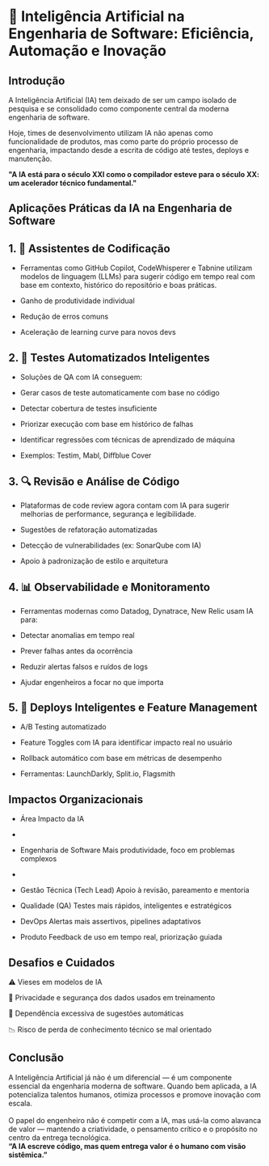 # 🤖 Inteligência Artificial na Engenharia de Software: Eficiência, Automação e Inovação


## Introdução
A Inteligência Artificial (IA) tem deixado de ser um campo isolado de pesquisa e se consolidado como componente central da moderna engenharia de software.

Hoje, times de desenvolvimento utilizam IA não apenas como funcionalidade de produtos, mas como parte do próprio processo de engenharia, impactando desde a escrita de código até testes, deploys e manutenção.

**"A IA está para o século XXI como o compilador esteve para o século XX: um acelerador técnico fundamental."**

## Aplicações Práticas da IA na Engenharia de Software

## 1. 🧠 Assistentes de Codificação

- Ferramentas como GitHub Copilot, CodeWhisperer e Tabnine utilizam modelos de linguagem (LLMs) para sugerir código em tempo real com base em contexto, histórico do repositório e boas práticas.

- Ganho de produtividade individual

- Redução de erros comuns

- Aceleração de learning curve para novos devs

## 2. 🧪 Testes Automatizados Inteligentes

- Soluções de QA com IA conseguem:

- Gerar casos de teste automaticamente com base no código

- Detectar cobertura de testes insuficiente

- Priorizar execução com base em histórico de falhas

- Identificar regressões com técnicas de aprendizado de máquina

- Exemplos: Testim, Mabl, Diffblue Cover

## 3. 🔍 Revisão e Análise de Código

- Plataformas de code review agora contam com IA para sugerir melhorias de performance, segurança e legibilidade.

- Sugestões de refatoração automatizadas

- Detecção de vulnerabilidades (ex: SonarQube com IA)

- Apoio à padronização de estilo e arquitetura

## 4. 📊 Observabilidade e Monitoramento

- Ferramentas modernas como Datadog, Dynatrace, New Relic usam IA para:

- Detectar anomalias em tempo real

- Prever falhas antes da ocorrência

- Reduzir alertas falsos e ruídos de logs

- Ajudar engenheiros a focar no que importa

## 5. 🔁 Deploys Inteligentes e Feature Management

- A/B Testing automatizado

- Feature Toggles com IA para identificar impacto real no usuário

- Rollback automático com base em métricas de desempenho

- Ferramentas: LaunchDarkly, Split.io, Flagsmith



## Impactos Organizacionais

- Área	Impacto da IA
- 
- Engenharia de Software	Mais produtividade, foco em problemas complexos
- 
- Gestão Técnica (Tech Lead)	Apoio à revisão, pareamento e mentoria

- Qualidade (QA)	Testes mais rápidos, inteligentes e estratégicos
  
- DevOps	Alertas mais assertivos, pipelines adaptativos
  
- Produto	Feedback de uso em tempo real, priorização guiada



## Desafios e Cuidados

⚠️ Vieses em modelos de IA

🔐 Privacidade e segurança dos dados usados em treinamento

🎯 Dependência excessiva de sugestões automáticas

📉 Risco de perda de conhecimento técnico se mal orientado


## Conclusão
A Inteligência Artificial já não é um diferencial — é um componente essencial da engenharia moderna de software. Quando bem aplicada, a IA potencializa talentos humanos, otimiza processos e promove inovação com escala.\
\
O papel do engenheiro não é competir com a IA, mas usá-la como alavanca de valor — mantendo a criatividade, o pensamento crítico e o propósito no centro da entrega tecnológica.
\
**“A IA escreve código, mas quem entrega valor é o humano com visão sistêmica.”**
